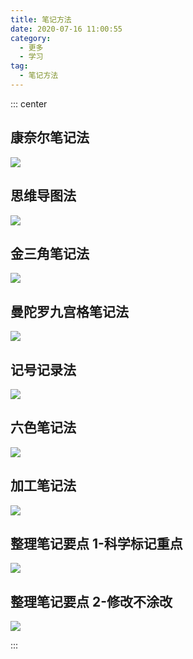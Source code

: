 ```yaml
---
title: 笔记方法
date: 2020-07-16 11:00:55
category:
  - 更多
  - 学习
tag:
  - 笔记方法
---
```


::: center

## 康奈尔笔记法

![](https://jsd.cdn.zzko.cn/gh/xugaoyi/image_store/blog/20200716105752.jpg)

## 思维导图法

![](https://jsd.cdn.zzko.cn/gh/xugaoyi/image_store/blog/20200716105747.jpg)

## 金三角笔记法

![](https://jsd.cdn.zzko.cn/gh/xugaoyi/image_store/blog/20200716105753.jpg)

## 曼陀罗九宫格笔记法

![](https://jsd.cdn.zzko.cn/gh/xugaoyi/image_store/blog/20200716105748.jpg)

## 记号记录法

![](https://jsd.cdn.zzko.cn/gh/xugaoyi/image_store/blog/20200716105749.jpg)

## 六色笔记法

![](https://jsd.cdn.zzko.cn/gh/xugaoyi/image_store/blog/20200716105750.jpg)

## 加工笔记法

![](https://jsd.cdn.zzko.cn/gh/xugaoyi/image_store/blog/20200716105751.jpg)

## 整理笔记要点 1-科学标记重点

![](https://jsd.cdn.zzko.cn/gh/xugaoyi/image_store/blog/20200716105746.jpg)

## 整理笔记要点 2-修改不涂改

![](https://jsd.cdn.zzko.cn/gh/xugaoyi/image_store/blog/20200716105745.jpg)

:::

